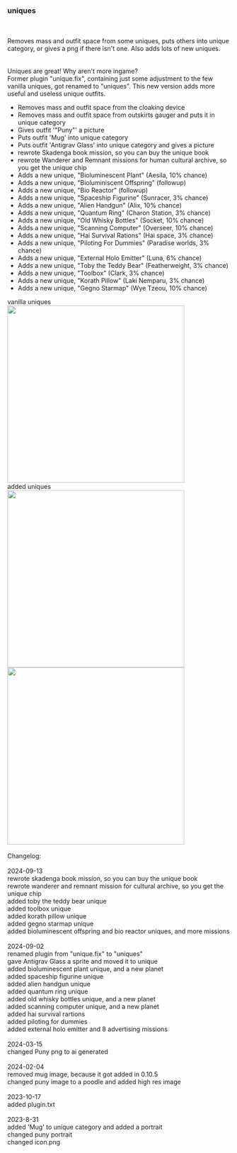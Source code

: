 ### uniques
<br>
<br>
Removes mass and outfit space from some uniques, puts others into unique category, or gives a png if there isn't one. Also adds lots of new uniques.<br>
<br>
<br>
Uniques are great! Why aren't more ingame?<br>
Former plugin "unique.fix", containing just some adjustment to the few vanilla uniques, got renamed to "uniques". This new version adds more useful and useless unique outfits.<br>
<ul>
<li> Removes mass and outfit space from the cloaking device</li>
<li> Removes mass and outfit space from outskirts gauger and puts it in unique category</li>
<li> Gives outfit '"Puny"' a picture</li>
<li> Puts outfit 'Mug' into unique category</li>
<li> Puts outfit 'Antigrav Glass' into unique category and gives a picture</li>
<li> rewrote Skadenga book mission, so you can buy the unique book</li>
<li> rewrote Wanderer and Remnant missions for human cultural archive, so you get the unique chip</li>
<li> Adds a new unique, "Bioluminescent Plant" (Aesila, 10% chance)</li>
<li> Adds a new unique, "Bioluminiscent Offspring" (followup)</li>
<li> Adds a new unique, "Bio Reactor" (followup)</li>
<li> Adds a new unique, "Spaceship Figurine" (Sunracer, 3% chance)</li>
<li> Adds a new unique, "Alien Handgun" (Alix, 10% chance)</li>
<li> Adds a new unique, "Quantum Ring" (Charon Station, 3% chance)</li>
<li> Adds a new unique, "Old Whisky Bottles" (Socket, 10% chance)</li>
<li> Adds a new unique, "Scanning Computer" (Overseer, 10% chance)</li>
<li> Adds a new unique, "Hai Survival Rations" (Hai space, 3% chance)</li>
<li> Adds a new unique, "Piloting For Dummies" (Paradise worlds, 3% chance)</li>
<li> Adds a new unique, "External Holo Emitter" (Luna, 6% chance)</li>
<li> Adds a new unique, "Toby the Teddy Bear" (Featherweight, 3% chance)</li>
<li> Adds a new unique, "Toolbox" (Clark, 3% chance)</li>
<li> Adds a new unique, "Korath Pillow" (Laki Nemparu, 3% chance)</li>
<li> Adds a new unique, "Gegno Starmap" (Wye Tzeou, 10% chance)</li>
</ul>
vanilla uniques<br>
<img src='https://raw.githubusercontent.com/zuckung/endless-sky-plugins/master/screenshots/uniques01.jpg' width='400'>
<br>
added uniques<br>
<img src='https://raw.githubusercontent.com/zuckung/endless-sky-plugins/master/screenshots/uniques02.jpg' width='400'>
<img src='https://raw.githubusercontent.com/zuckung/endless-sky-plugins/master/screenshots/uniques03.jpg' width='400'>
<br>
<br>
Changelog:<br>
<br>
2024-09-13<br>
rewrote skadenga book mission, so you can buy the unique book<br>
rewrote wanderer and remnant mission for cultural archive, so you get the unique chip<br>
added toby the teddy bear unique<br>
added toolbox unique<br>
added korath pillow unique<br>
added gegno starmap unique<br>
added bioluminescent offspring and bio reactor uniques, and more missions<br>
<br>
2024-09-02<br>
renamed plugin from "unique.fix" to "uniques"<br>
gave Antigrav Glass a sprite and moved it to unique<br>
added bioluminescent plant unique, and a new planet<br>
added spaceship figurine unique<br>
added alien handgun unique<br>
added quantum ring unique<br>
added old whisky bottles unique, and a new planet<br>
added scanning computer unique, and a new planet<br>
added hai survival rartions<br>
added piloting for dummies<br>
added external holo emitter and 8 advertising missions<br>
<br>
2024-03-15<br>
changed Puny png to ai generated<br>
<br>
2024-02-04<br>
removed mug image, because it got added in 0.10.5<br>
changed puny image to a poodle and added high res image <br>
<br>
2023-10-17<br>
added plugin.txt<br>
<br>
2023-8-31<br>
added 'Mug' to unique category and added a portrait<br>
changed puny portrait<br>
changed icon.png<br>
